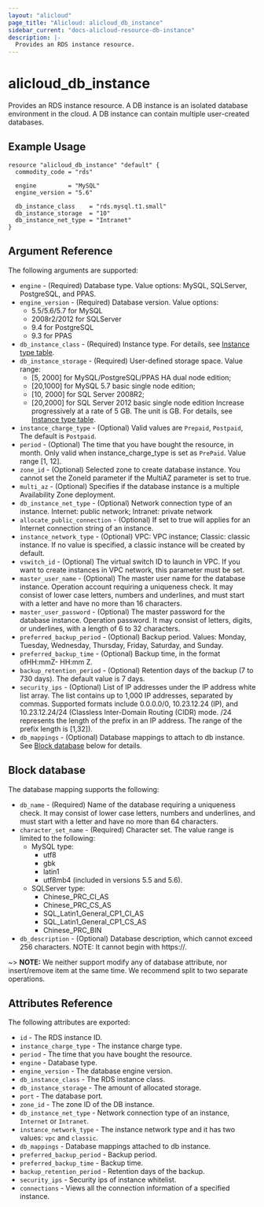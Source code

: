 ```yaml
---
layout: "alicloud"
page_title: "Alicloud: alicloud_db_instance"
sidebar_current: "docs-alicloud-resource-db-instance"
description: |-
  Provides an RDS instance resource.
---
```


# alicloud_db_instance

Provides an RDS instance resource.  A DB instance is an isolated database
environment in the cloud.  A DB instance can contain multiple user-created
databases.

## Example Usage

```hcl
resource "alicloud_db_instance" "default" {
  commodity_code = "rds"

  engine         = "MySQL"
  engine_version = "5.6"

  db_instance_class    = "rds.mysql.t1.small"
  db_instance_storage  = "10"
  db_instance_net_type = "Intranet"
}
```

## Argument Reference

The following arguments are supported:

* `engine` - (Required) Database type. Value options: MySQL, SQLServer, PostgreSQL, and PPAS.
* `engine_version` - (Required) Database version. Value options:
    - 5.5/5.6/5.7 for MySQL
    - 2008r2/2012 for SQLServer
    - 9.4 for PostgreSQL
    - 9.3 for PPAS
* `db_instance_class` - (Required) Instance type. For details, see [Instance type table](https://intl.aliyun.com/help/doc-detail/26312.htm?spm=a3c0i.o26228en.a3.2.bRUHF3).
* `db_instance_storage` - (Required) User-defined storage space. Value range:
    - [5, 2000] for MySQL/PostgreSQL/PPAS HA dual node edition;
    - [20,1000] for MySQL 5.7 basic single node edition;
    - [10, 2000] for SQL Server 2008R2;
    - [20,2000] for SQL Server 2012 basic single node edition
    Increase progressively at a rate of 5 GB. The unit is GB. For details, see [Instance type table](https://intl.aliyun.com/help/doc-detail/26312.htm?spm=a3c0i.o26228en.a3.3.bRUHF3).
* `instance_charge_type` - (Optional) Valid values are `Prepaid`, `Postpaid`, The default is `Postpaid`.
* `period` - (Optional) The time that you have bought the resource, in month. Only valid when instance_charge_type is set as `PrePaid`. Value range [1, 12].
* `zone_id` - (Optional) Selected zone to create database instance. You cannot set the ZoneId parameter if the MultiAZ parameter is set to true.
* `multi_az` - (Optional) Specifies if the database instance is a multiple Availability Zone deployment.
* `db_instance_net_type` - (Optional) Network connection type of an instance. Internet: public network; Intranet: private network
* `allocate_public_connection` - (Optional) If set to true will applies for an Internet connection string of an instance.
* `instance_network_type` - (Optional) VPC: VPC instance; Classic: classic instance. If no value is specified, a classic instance will be created by default.
* `vswitch_id` - (Optional) The virtual switch ID to launch in VPC. If you want to create instances in VPC network, this parameter must be set.
* `master_user_name` - (Optional) The master user name for the database instance. Operation account requiring a uniqueness check. It may consist of lower case letters, numbers and underlines, and must start with a letter and have no more than 16 characters.
* `master_user_password` - (Optional) The master password for the database instance. Operation password. It may consist of letters, digits, or underlines, with a length of 6 to 32 characters.
* `preferred_backup_period` - (Optional) Backup period. Values: Monday, Tuesday, Wednesday, Thursday, Friday, Saturday, and Sunday.
* `preferred_backup_time` - (Optional) Backup time, in the format ofHH:mmZ- HH:mm Z.
* `backup_retention_period` - (Optional) Retention days of the backup (7 to 730 days). The default value is 7 days.
* `security_ips` - (Optional) List of IP addresses under the IP address white list array. The list contains up to 1,000 IP addresses, separated by commas. Supported formats include 0.0.0.0/0, 10.23.12.24 (IP), and 10.23.12.24/24 (Classless Inter-Domain Routing (CIDR) mode. /24 represents the length of the prefix in an IP address. The range of the prefix length is [1,32]).
* `db_mappings` - (Optional) Database mappings to attach to db instance. See [Block database](#block-database) below for details.


## Block database

The database mapping supports the following:

* `db_name` - (Required) Name of the database requiring a uniqueness check. It may consist of lower case letters, numbers and underlines, and must start with a letter and have no more than 64 characters.
* `character_set_name` - (Required) Character set. The value range is limited to the following:
    - MySQL type:
         + utf8
         + gbk
         + latin1
         + utf8mb4 (included in versions 5.5 and 5.6).
    - SQLServer type:
         + Chinese_PRC_CI_AS
         + Chinese_PRC_CS_AS
         + SQL_Latin1_General_CP1_CI_AS
         + SQL_Latin1_General_CP1_CS_AS
         + Chinese_PRC_BIN
* `db_description` - (Optional) Database description, which cannot exceed 256 characters. NOTE: It cannot begin with https://.


~> **NOTE:** We neither support modify any of database attribute, nor insert/remove item at the same time.
We recommend split to two separate operations.

## Attributes Reference

The following attributes are exported:

* `id` - The RDS instance ID.
* `instance_charge_type` - The instance charge type.
* `period` - The time that you have bought the resource.
* `engine` - Database type.
* `engine_version` - The database engine version.
* `db_instance_class` - The RDS instance class.
* `db_instance_storage` - The amount of allocated storage.
* `port` - The database port.
* `zone_id` - The zone ID of the DB instance.
* `db_instance_net_type` - Network connection type of an instance, `Internet` or `Intranet`.
* `instance_network_type` - The instance network type and it has two values: `vpc` and `classic`.
* `db_mappings` - Database mappings attached to db instance.
* `preferred_backup_period` - Backup period.
* `preferred_backup_time` - Backup time.
* `backup_retention_period` - Retention days of the backup.
* `security_ips` - Security ips of instance whitelist.
* `connections` - Views all the connection information of a specified instance.
